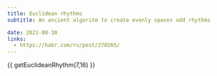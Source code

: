 ```yaml
---
title: Euclidean rhythms
subtitle: An ancient algoritm to create evenly spaces odd rhythms

date: 2021-08-30
links:
  - https://habr.com/ru/post/278265/
---
```



{{ getEuclideanRhythm(7,16) }}



<script setup>

function _getEuclideanRhythm(m, k, input) {
    input = input || new Array(m).fill('1').concat(new Array(k).fill('0'));
    const output = [];

    for (let i = 0; i < Math.min(m, k); i++) {
        output.push(input.shift() + input.pop());
    }

    if (input.length > 1) {
        return _getEuclideanRhythm(output.length, input.length, output.concat(input));
    }

    return output.concat(input);
}

function getEuclideanRhythm(x, total) {
    return _getEuclideanRhythm(x, total - x).join('');
}

</script>
